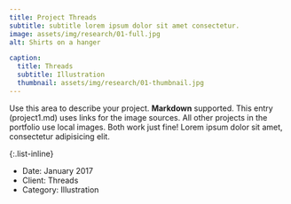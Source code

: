 ```yaml
---
title: Project Threads
subtitle: subtitle lorem ipsum dolor sit amet consectetur.
image: assets/img/research/01-full.jpg
alt: Shirts on a hanger

caption:
  title: Threads
  subtitle: Illustration
  thumbnail: assets/img/research/01-thumbnail.jpg
---
```

Use this area to describe your project. **Markdown** supported. This entry (project1.md) uses links for the image sources. All other projects in the portfolio use local images. Both work just fine! Lorem ipsum dolor sit amet, consectetur adipisicing elit. 

{:.list-inline}
- Date: January 2017
- Client: Threads
- Category: Illustration

